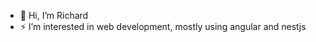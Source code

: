 - 👋 Hi, I’m Richard
- ⚡ I’m interested in web development, mostly using angular and nestjs

<!---
RiWiPe/RiWiPe is a ✨ special ✨ repository because its `README.md` (this file) appears on your GitHub profile.
You can click the Preview link to take a look at your changes.
--->
